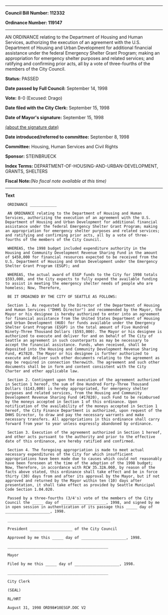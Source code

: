 

********

**Council Bill Number: 112332**
   
**Ordinance Number: 119147**
********

 AN ORDINANCE relating to the Department of Housing and Human Services, authorizing the execution of an agreement with the U.S. Department of Housing and Urban Development for additional financial assistance under the federal Emergency Shelter Grant Program; making an appropriation for emergency shelter purposes and related services; and ratifying and confirming prior acts, all by a vote of three-fourths of the members of the City Council.

**Status:** PASSED
   
**Date passed by Full Council:** September 14, 1998
   
**Vote:** 8-0 (Excused: Drago)
   
**Date filed with the City Clerk:** September 15, 1998
   
**Date of Mayor's signature:** September 15, 1998
   
[(about the signature date)](/~public/approvaldate.htm)
   
   
   
**Date introduced/referred to committee:** September 8, 1998
   
**Committee:** Housing, Human Services and Civil Rights
   
**Sponsor:** STEINBRUECK
   
   
**Index Terms:** DEPARTMENT-OF-HOUSING-AND-URBAN-DEVELOPMENT, GRANTS, SHELTERS

**Fiscal Note:**_(No fiscal note available at this time)_

********

**Text**
   
```
 ORDINANCE ____________

 AN ORDINANCE relating to the Department of Housing and Human Services, authorizing the execution of an agreement with the U.S. Department of Housing and Urban Development for additional financial assistance under the federal Emergency Shelter Grant Program; making an appropriation for emergency shelter purposes and related services; and ratifying and confirming prior acts, all by a vote of three-fourths of the members of the City Council.

 WHEREAS, the 1998 budget included expenditure authority in the Housing and Community Development Revenue Sharing Fund in the amount of $450,000 for financial resources expected to be received from the U.S. Department of Housing and Urban Development under the Emergency Shelter Grant Program (ESGP); and

 WHEREAS, the actual award of ESGP funds to the City for 1998 totals $593,000, and the City expects to fully expend the available funding to assist in meeting the emergency shelter needs of people who are homeless; Now, Therefore,

 BE IT ORDAINED BY THE CITY OF SEATTLE AS FOLLOWS:

 Section 1. As requested by the Director of the Department of Housing and Human Services ("DHHS Director") and recommended by the Mayor, the Mayor or his designee is hereby authorized to enter into an agreement for financial assistance from the United States Department of Housing and Urban Development (HUD) for funds available under the Emergency Shelter Grant Program (ESGP) in the total amount of Five Hundred Ninety-Three Thousand Dollars ($593,000). The Mayor or his designee is authorized to execute and deliver for and on behalf of The City of Seattle an agreement in such counterparts as may be necessary to accept the financial assistance. Funds, when received, shall be deposited into the Housing and Community Development Revenue Sharing Fund, #17820. The Mayor or his designee is further authorized to execute and deliver such other documents relating to the agreement as may be required in connection therewith. The agreement and such other documents shall be in form and content consistent with the City Charter and other applicable law.

 Section 2. Contingent upon the execution of the agreement authorized in Section 1 hereof, the sum of One Hundred Forty-Three Thousand Dollars ($143,000) is hereby appropriated, for emergency shelter purposes and related services, from the Housing and Community Development Revenue Sharing Fund (#17820), such Fund to be reimbursed by the moneys accepted in Section 1 of this ordinance. Upon notification of the availability of the moneys accepted in Section 1 hereof, the City Finance Department is authorized, upon request of the DHHS Director, to draw and pay the necessary warrants and make necessary transfers. All appropriations in this ordinance shall carry forward from year to year unless expressly abandoned by ordinance.

 Section 3. Execution of the agreement authorized in Section 1 hereof, and other acts pursuant to the authority and prior to the effective date of this ordinance, are hereby ratified and confirmed.

 Section 4. The foregoing appropriation is made to meet actual necessary expenditures of the City for which insufficient appropriations have been made due to causes which could not reasonably have been foreseen at the time of the adoption of the 1998 budget; Now, Therefore, in accordance with RCW 35.32A.060, by reason of the facts above stated, this ordinance shall take effect and be in force thirty (30) days from and after its approval by the Mayor, but if not approved and returned by the Mayor within ten (10) days after presentation, it shall take effect as provided by Seattle Municipal Code Section 1.04.020.

 Passed by a three-fourths (3/4's) vote of the members of the City Council the _____ day of ____________________, 1998, and signed by me in open session in authentication of its passage this _____ day of ____________________, 1998.

 ______________________________________________

 President ___________________ of the City Council

 Approved by me this _____ day of ____________________, 1998.

 _____________________________________________

 Mayor

 Filed by me this _____ day of ____________________, 1998.

 _____________________________________________

 City Clerk

 (SEAL)

 RL/HRT

 August 31, 1998 ORD98#10ESGP.DOC V2

```
